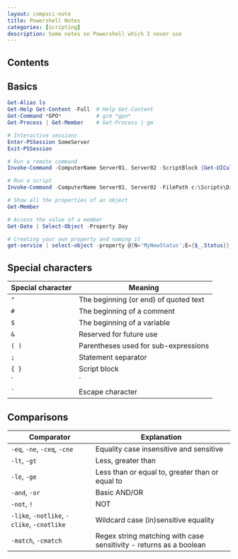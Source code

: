 ```yaml
---
layout: compsci-note
title: Powershell Notes
categories: [scripting]
description: Some notes on Powershell which I never use
---
```


## Contents

## Basics

```powershell
Get-Alias ls
Get-Help Get-Content -Full  # Help Get-Content
Get-Command *GPO*           # gcm *gpo*
Get-Process | Get-Member    # Get-Process | gm

# Interactive sessions
Enter-PSSession SomeServer
Exit-PSSession

# Run a remote command
Invoke-Command -ComputerName Server01, Server02 -ScriptBlock {Get-UICulture}

# Run a script
Invoke-Command -ComputerName Server01, Server02 -FilePath c:\Scripts\DiskCollect.ps1

# Show all the properties of an object
Get-Member

# Access the value of a member
Get-Date | Select-Object -Property Day

# Creating your own property and naming it
get-service | select-object -property @{N='MyNewStatus';E={$_.Status}}, @{N='MyNewName';E={$_.Name}}

```

## Special characters

| Special character | Meaning                               |
|-------------------|---------------------------------------|
| `"`               | The beginning (or end) of quoted text |
| `#`               | The beginning of a comment            |
| `$`               | The beginning of a variable           |
| `&`               | Reserved for future use               |
| `( )`             | Parentheses used for sub-expressions  |
| `;`               | Statement separator                   |
| `{ }`             | Script block                          |
| `|`               | Pipeline separator                    |
|`` ` ``            | Escape character                      |

## Comparisons

| Comparator                                 | Explanation                                                        |
|--------------------------------------------|--------------------------------------------------------------------|
| `-eq`, `-ne`, `-ceq`, `-cne`               | Equality case insensitive and sensitive                            |
| `-lt`, `-gt`                               | Less, greater than                                                 |
| `-le`, `-ge`                               | Less than or equal to, greater than or equal to                    |
| `-and`, `-or`                              | Basic AND/OR                                                       |
| `-not`, `!`                                | NOT                                                                |
| `-like`, `-notlike`, `-clike`, `-cnotlike` | Wildcard case (in)sensitive equality                               |
| `-match`, `-cmatch`                        | Regex string matching with case sensitivity - returns as a boolean |
